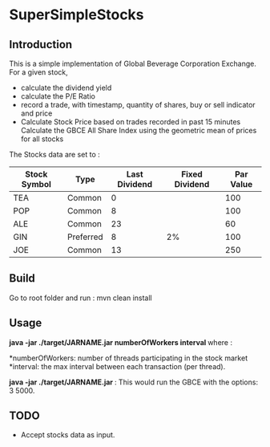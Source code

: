 # SuperSimpleStocks

## Introduction
This is a simple implementation of Global Beverage Corporation Exchange.
For a given stock,
* calculate the dividend yield
* calculate the P/E Ratio
* record a trade, with timestamp, quantity of shares, buy or sell indicator and price
* Calculate Stock Price based on trades recorded in past 15 minutes
Calculate the GBCE All Share Index using the geometric mean of prices for all stocks

The Stocks data are set to :

| Stock Symbol | Type    | Last Dividend | Fixed Dividend | Par Value |
|--------------|---------|---------------|----------------|-----------|
| TEA          |Common   |     0         |                | 100       |
| POP          |Common   |     8         |                | 100       |   
| ALE          |Common   |     23        |                | 60        |
| GIN          |Preferred|     8         |      2%        | 100       |
| JOE          |Common   |     13        |                | 250       |

## Build
Go to root folder and run :
mvn clean install

## Usage
<b> java -jar ./target/JARNAME.jar numberOfWorkers interval </b> where :

*numberOfWorkers: number of threads participating in the stock market
*interval: the max interval between each transaction (per thread).

<b> java -jar ./target/JARNAME.jar </b>: This would run the GBCE with the options: 3 5000.

## TODO
* Accept stocks data as input.

